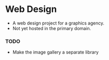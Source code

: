 Web Design
=============

 - A web design project for a graphics agency.
 - Not yet hosted in the primary domain.

### TODO

 - Make the image gallery a separate library

